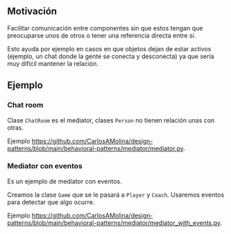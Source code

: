 ## Motivación

Facilitar comunicación entre componentes sin que estos tengan que preocuparse unos de otros o tener una referencia directa entre sí.

Esto ayuda por ejemplo en casos en que objetos dejan de estar activos (ejemplo, un chat donde la gente se conecta y desconecta) ya que sería muy difícil mantener la relación.

## Ejemplo

### Chat room

Clase `ChatRoom` es el mediator, clases `Person` no tienen relación unas con otras.

Ejemplo <https://github.com/CarlosAMolina/design-patterns/blob/main/behavioral-patterns/mediator/mediator.py>.

### Mediator con eventos

Es un ejemplo de mediator con eventos.

Creamos la clase `Game` que se le pasará a `Player` y `Coach`. Usaremos eventos para detectar que algo ocurre.

Ejemplo <https://github.com/CarlosAMolina/design-patterns/blob/main/behavioral-patterns/mediator/mediator_with_events.py>.



